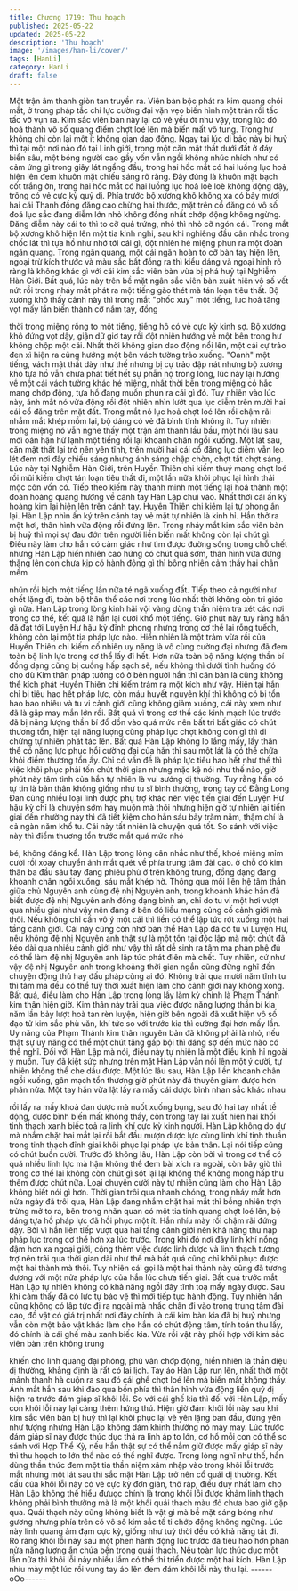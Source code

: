 ```yaml
---
title: Chương 1719: Thu hoạch
published: 2025-05-22
updated: 2025-05-22
description: 'Thu hoạch'
image: '/images/han-li/cover/'
tags: [HanLi]
category: HanLi
draft: false
---
```


Một trận âm thanh giòn tan truyền ra. Viên bàn bộc phát ra kim
quang chói mắt, ở trong pháp tắc chi lực cường đại vặn vẹo biến
hình một trận rồi tấc tấc vỡ vụn ra. Kim sắc viên bàn này lại có vẻ
yếu ớt như vậy, trong lúc đó hoá thành vô số quang điểm chợt loé
lên mà biến mất vô tung. Trong hư không chỉ còn lại một ít không
gian dao động.
Ngay tại lúc dị bảo này bị huỷ thì tại một nơi nào đó tại Linh giới,
trong một căn mật thất dưới đất ở đáy biển sâu, một bóng người
cao gầy vốn vẫn ngồi không nhúc nhích như có cảm ứng gì trong
giây lát ngẩng đầu, trong hai hốc mắt có hai luồng lục hoả hiện
lên đem khuôn mặt chiếu sáng rõ ràng.
Đây đúng là khuôn mặt bạch cốt trắng ởn, trong hai hốc mắt có
hai luồng lục hoả loè loè không động đậy, trông có vẻ cực kỳ quỷ
dị. Phía trước bộ xương khô không xa có bảy mươi hai cái Thanh
đồng đăng cao chừng hai thước, mặt trên cổ đăng có vô số đoá
lục sắc đang diễm lớn nhỏ không đồng nhất chớp động không
ngừng. Đăng diễm này cái to thì to cỡ quả trứng, nhỏ thì nhỏ cỡ
ngón cái.
Trong mắt bộ xương khô hiện lên một tia kinh nghi, sau khi
nghiêng đầu cân nhắc trong chốc lát thì tựa hồ như nhớ tới cái gì,
đột nhiên hé miệng phun ra một đoàn ngân quang. Trong ngân
quang, một cái ngân hoàn to cỡ bàn tay hiện lên, ngoại trừ kích
thước và màu sắc bất đồng ra thì kiểu dáng và ngoại hình rõ ràng
là không khác gì với cái kim sắc viên bàn vừa bị phá huỷ tại
Nghiễm Hàn Giới.
Bất quá, lúc này trên bề mặt ngân sắc viên bàn xuất hiện vô số
vết nứt rồi trong nháy mắt phát ra một tiếng gào thét mà tán loạn
tiêu thất. Bộ xương khô thấy cảnh này thì trong mắt "phốc xuy"
một tiếng, luc hoả tăng vọt mấy lần biến thành cỡ nắm tay, đồng

thời trong miệng rống to một tiếng, tiếng hô có vẻ cực kỳ kinh sợ.
Bộ xương khô đứng vọt dậy, giận dữ giơ tay rồi đột nhiên hướng
về một bên trong hư không chộp một cái. Nhất thời không gian
dao động nổi lên, một cái cự trảo đen xì hiện ra cũng hướng một
bên vách tường trảo xuống.
"Oanh" một tiếng, vách mật thất dày như thế nhưng bị cự trảo đập
nát nhưng bộ xương khô tựa hồ vẫn chưa phát tiết hết sự phẫn
nộ trong lòng, lúc này lại hướng về một cái vách tường khác hé
miệng, nhất thời bên trong miệng có hắc mang chớp động, tựa hồ
đang muốn phun ra cái gì đó.
Tuy nhiên vào lúc này, ánh mắt nó vừa động rồi đột nhiên nhìn
lướt qua lục diễm trên mười hai cái cổ đăng trên mặt đất. Trong
mắt nó lục hoả chợt loé lên rồi chậm rãi nhắm mắt khép mồm lại,
bộ dáng có vẻ đã bình tĩnh không ít. Tuy nhiên trong miệng nó
vẫn nghe thấy một trận âm thanh lầu bầu, một hồi lâu sau mới
oán hận hừ lạnh một tiếng rồi lại khoanh chân ngồi xuống.
Một lát sau, căn mật thất lại trở nên yên tĩnh, trên mười hai cái cổ
đăng lục diễm vẫn leo lét đem nơi đây chiếu sáng nhưng ánh
sáng chập chờn, chợt tắt chợt sáng.
Lúc này tại Nghiễm Hàn Giới, trên Huyền Thiên chi kiếm thuý
mang chợt loé rồi mũi kiếm chợt tán loạn tiêu thất đi, một lần nữa
khôi phục lại hình thái mộc côn vốn có. Tiếp theo kiếm này thanh
minh một tiếng lại hoá thành một đoàn hoàng quang hướng về
cánh tay Hàn Lập chui vào. Nhất thời cái ấn ký hoàng kim lại hiện
lên trên cánh tay.
Huyền Thiên chi kiếm lại tự phong ấn lại.
Hàn Lập nhìn ấn ký trên cánh tay vẻ mặt tự nhiên là kinh hỉ. Hắn
thở ra một hơi, thân hình vừa động rồi đứng lên. Trong nháy mắt
kim sắc viên bàn bị huỷ thì mọi sự đau đớn trên người liền biến
mất không còn lại chút gì. Điều này làm cho hắn có cảm giác như
tìm được đường sống trong chỗ chết nhưng Hàn Lập hiển nhiên
cao hứng có chút quá sớm, thân hình vừa đứng thẳng lên còn
chưa kịp có hành động gì thì bỗng nhiên cảm thấy hai chân mềm

nhũn rồi bịch một tiếng lần nữa té ngã xuống đất. Tiếp theo cả
người như chết lặng đi, toàn bộ thân thể các nơi trong lúc nhất
thời không còn tri giác gì nữa.
Hàn Lập trong lòng kinh hãi vội vàng dùng thần niệm tra xét các
nơi trong cơ thể, kết quả là hắn lại cười khổ một tiếng.
Giờ phút này tuy rằng hắn đã đạt tới Luyện Hư hậu kỳ đỉnh phong
nhưng trong cơ thể lại rỗng tuếch, không còn lại một tia pháp lực
nào. Hiển nhiên là một trảm vừa rồi của Huyền Thiên chi kiếm cố
nhiên uy năng là vô cùng cường đại nhưng đã đem toàn bộ linh
lực trong cơ thể lấy đi hết. Hơn nữa toàn bộ năng lượng thần bí
đồng dạng cũng bị cuồng hấp sạch sẽ, nếu không thì dưới tình
huống đó cho dù Kim thân pháp tướng có ở bên người hắn thì
căn bản là cũng không thể kích phát Huyền Thiên chi kiếm trảm
ra một kích như vậy.
Hiện tại hắn chỉ bị tiêu hao hết pháp lực, còn máu huyết nguyên
khí thì không có bị tổn hao bao nhiêu và tu vi cảnh giới cũng
không giảm xuống, cái này xem như đã là gặp may mắn lớn rồi.
Bất quá vì trong cơ thể các kinh mạch lúc trước đã bị năng lượng
thần bí đổ dồn vào quá mức nên bất tri bất giác có chút thương
tổn, hiện tại năng lượng cùng pháp lực chợt không còn gì thì di
chứng tự nhiên phát tác lên.
Bất quá Hàn Lập không lo lắng mấy, lấy thân thể có năng lực
phục hồi cường đại của hắn thì sau một lát là có thể chữa khỏi
điểm thương tổn ấy. Chỉ có vấn đề là pháp lực tiêu hao hết như
thế thì việc khôi phục phải tốn chút thời gian nhưng mặc kệ nói
như thế nào, giờ phút này tâm tình của hắn tự nhiên là vui sướng
dị thường.
Tuy rằng hắn có tự tin là bản thân không giống như tu sĩ bình
thường, trong tay có Đằng Long Đan cùng nhiều loại linh dược
phụ trợ khác nên việc tiến giai đến Luyện Hư hậu kỳ chỉ là chuyện
sớm hay muộn mà thôi nhưng hiện giờ tự nhiên lại tiến giai đến
nhường này thì đã tiết kiệm cho hắn sáu bảy trăm năm, thậm chí
là cả ngàn năm khổ tu. Cái này tất nhiên là chuyện quá tốt.
So sánh với việc này thì điểm thương tổn trước mắt quá mức nhỏ

bé, không đáng kể. Hàn Lập trong lòng cân nhắc như thế, khoé
miệng mỉm cười rồi xoay chuyển ánh mắt quét về phía trung tâm
đài cao. ở chỗ đó kim thân ba đầu sáu tay đang phiêu phù ở trên
không trung, đồng dạng đang khoanh chân ngồi xuống, sáu mắt
khép hờ.
Thông qua mối liên hệ tâm thần giữa chủ Nguyên anh cùng đệ nhị
Nguyên anh, trong khoảnh khắc hắn đã biết được đệ nhị Nguyên
anh đồng dạng bình an, chỉ do tu vi một hơi vượt qua nhiều giai
như vậy nên đang ở bên đó liều mạng củng cố cảnh giới mà thôi.
Nếu không chỉ cần vô ý một cái thì liền có thể lập tức rớt xuống
một hai tầng cảnh giới.
Cái này cũng còn nhờ bản thể Hàn Lập đã có tu vi Luyện Hư, nếu
không đệ nhị Nguyên anh thật sự là một tồn tại độc lập mà một
chút đã kéo dài qua nhiều cảnh giới như vậy thì rất dễ sinh ra tâm
ma phản phệ đủ có thể làm đệ nhị Nguyên anh lập tức phát điên
mà chết. Tuy nhiên, cứ như vậy đệ nhị Nguyên anh trong khoảng
thời gian ngắn cũng đừng nghĩ đến chuyện động thủ hay đấu
pháp cùng ai đó.
Không trải qua mười năm tĩnh tu thì tâm ma đều có thể tuỳ thời
xuất hiện làm cho cảnh giới này không xong. Bất quá, điều làm
cho Hàn Lập trong lòng lấy làm kỳ chính là Phạm Thánh kim thân
hiện giờ. Kim thân này trải qua việc được năng lượng thần bí kia
năm lần bảy lượt hoà tan rèn luyện, hiện giờ bên ngoài đã xuất
hiện vô số đạo tử kim sắc phù văn, khí tức so với trước kia thì
cường đại hơn mấy lần.
Uy năng của Phạm Thánh kim thân nguyên bản đã không phải là
nhỏ, nếu thật sự uy năng có thể một chút tăng gấp bội thì đáng sợ
đến mức nào có thể nghĩ. Đối với Hàn Lập mà nói, điều này tự
nhiên là một điều kinh hỉ ngoài ý muốn.
Tuy đã kiệt sức nhưng trên mặt Hàn Lập vẫn nổi lên một ý cười,
tự nhiên không thể che dấu được. Một lúc lâu sau, Hàn Lập liền
khoanh chân ngồi xuống, gân mạch tổn thương giờ phút này đã
thuyên giảm được hơn phân nửa.
Một tay hắn vừa lật lấy ra mấy cái dược bình nhan sắc khác nhau

rồi lấy ra mấy khoả đan dược mà nuốt xuống bụng, sau đó hai tay
nhất tề động, dược bình biến mất không thấy, còn trong tay lại
xuất hiện hai khối tinh thạch xanh biếc toả ra linh khí cực kỳ kinh
người. Hàn Lập không do dự mà nhắm chặt hai mắt lại rồi bắt đầu
mượn dược lực cùng linh khí tinh thuần trong tinh thạch đỉnh giai
khôi phục lại pháp lực bản thân.
Lại nói tiếp cũng có chút buồn cười.
Trước đó không lâu, Hàn Lập còn bởi vì trong cơ thể có quá
nhiều linh lực mà hận không thể đem bài xích ra ngoài, còn bây
giờ thì trong cơ thể lại không còn chút gì sót lại lại không thể
không mong hấp thu thêm được chút nữa. Loại chuyện cười này
tự nhiên cũng làm cho Hàn Lập không biết nói gì hơn.
Thời gian trôi qua nhanh chóng, trong nháy mắt hơn nửa ngày đã
trôi qua, Hàn Lập đang nhắm chặt hai mắt thì bỗng nhiên trợn
trừng mở to ra, bên trong nhãn quan có một tia tinh quang chợt
loé lên, bộ dáng tựa hồ pháp lực đã hồi phục một ít. Hắn nhíu
mày rồi chậm rãi đứng dậy.
Bởi vì hắn liên tiếp vượt qua hai tầng cảnh giới nên khả năng thu
nạp pháp lực trong cơ thể hơn xa lúc trước. Trong khi đó nơi đây
linh khí nồng đậm hơn xa ngoại giới, cộng thêm việc được linh
dược và linh thạch tương trợ nên trải qua thời gian dài như thế
mà bất quá cũng chỉ khôi phục được một hai thành mà thôi.
Tuy nhiên cái gọi là một hai thành này cũng đã tương đương với
một nửa pháp lực của hắn lúc chưa tiến giai. Bất quá trước mắt
Hàn Lập tự nhiên không có khả năng ngồi đây tĩnh toạ mấy ngày
được. Sau khi cảm thấy đã có lực tự bảo vệ thì mới tiếp tục hành
động.
Tuy nhiên hắn cũng không có lập tức đi ra ngoài mà nhấc chân đi
vào trong trung tâm đài cao, đồ vật có giá trị nhất nơi đây chính là
cái kim bàn kia đã bị huỷ nhưng vẫn còn một bảo vật khác làm
cho hắn có chút động tâm, tính toán thu lấy, đó chính là cái ghế
màu xanh biếc kia.
Vừa rồi vật này phối hợp với kim sắc viên bàn trên không trung

khiến cho linh quang đại phóng, phù văn chớp động, hiển nhiên là
thần diệu dị thường, khẳng định là rất có lai lịch. Tay áo Hàn Lập
run lên, nhất thời một mảnh thanh hà cuộn ra sau đó cái ghế chợt
loé lên mà biến mất không thấy.
Ánh mắt hắn sau khi đảo qua bốn phía thì thân hình vừa động liền
quỷ dị hiện ra trước đám giáp sĩ khôi lỗi. So với cái ghế kia thì đối
với Hàn Lập, mấy con khôi lỗi này lại càng thêm hứng thú.
Hiện giờ đám khôi lỗi này sau khi kim sắc viên bàn bị huỷ thì lại
khôi phục lại vẻ yên lặng ban đầu, đứng yên như tượng nhưng
Hàn Lập không dám khinh thường nó mảy may. Lúc trước đám
giáp sĩ này được thúc dục thả ra linh áp to lớn, cơ hồ mỗi con có
thể so sánh với Hợp Thể Kỳ, nếu hắn thật sự có thể nắm giữ
được mấy giáp sĩ này thì thu hoạch to lớn thế nào có thể nghĩ
được.
Trong lòng nghĩ như thế, hắn dùng thần thức đem một tia thần
niệm xâm nhập vào trong khôi lỗi trước mắt nhưng một lát sau thì
sắc mặt Hàn Lập trở nên cổ quái dị thường. Kết cấu của khôi lỗi
này có vẻ cực kỳ đơn giản, thô ráp, điều duy nhất làm cho Hàn
Lập không thể hiểu đưuọc chính là trong khôi lỗi được khảm linh
thạch không phải bình thường mà là một khối quái thạch màu đỏ
chưa bao giờ gặp qua.
Quái thạch này cũng không biết là vật gì mà bề mặt sáng bóng
như gương nhưng phía trên có vô số kim sắc tế ti chớp động
không ngừng. Lúc này linh quang ảm đạm cực kỳ, giống như tuỳ
thời đều có khả năng tắt đi.
Rõ ràng khôi lỗi này sau một phen hành động lúc trước đã tiêu
hao hơn phân nửa năng lượng ẩn chứa bên trong quái thạch.
Nếu toàn lực thúc dục một lần nữa thì khôi lỗi này nhiều lắm có
thể thi triển được một hai kích. Hàn Lập nhíu mày một lúc rồi vung
tay áo lên đem đám khôi lỗi này thu lại.
------oOo------
